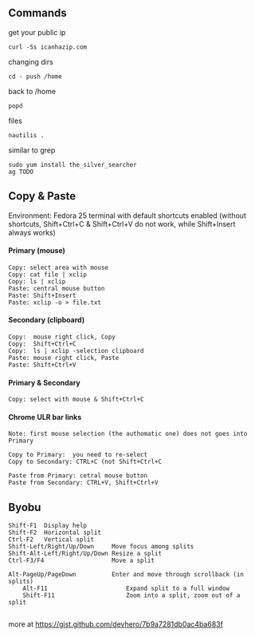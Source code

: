 ## Commands

get your public ip

`
curl -Ss icanhazip.com
`

changing dirs

`
cd -
push /home
`

back to /home

`
popd
`

files

`
nautilis .
`

similar to grep 

```
sudo yum install the_silver_searcher
ag TODO
```

## Copy & Paste 
Environment: Fedora 25 terminal with default shortcuts enabled
(without shortcuts, Shift+Ctrl+C & Shift+Ctrl+V do not work, while Shift+Insert always works)

#### Primary (mouse)

```
Copy: select area with mouse
Copy: cat file | xclip
Copy: ls | xclip
Paste: central mouse button
Paste: Shift+Insert
Paste: xclip -o > file.txt
```

#### Secondary (clipboard)

```
Copy:  mouse right click, Copy
Copy:  Shift+Ctrl+C
Copy:  ls | xclip -selection clipboard
Paste: mouse right click, Paste
Paste: Shift+Ctrl+V
```

#### Primary & Secondary

```
Copy: select with mouse & Shift+Ctrl+C
```

#### Chrome ULR bar links

```
Note: first mouse selection (the authomatic one) does not goes into Primary

Copy to Primary:  you need to re-select 
Copy to Secondary: CTRL+C (not Shift+Ctrl+C

Paste from Primary: cetral mouse button
Paste from Secondary: CTRL+V, Shift+Ctrl+V
```

## Byobu

```
Shift-F1  Display help
Shift-F2  Horizontal split
Ctrl-F2   Vertical split
Shift-Left/Right/Up/Down     Move focus among splits
Shift-Alt-Left/Right/Up/Down Resize a split
Ctrl-F3/F4                   Move a split

Alt-PageUp/PageDown          Enter and move through scrollback (in splits)
    Alt-F11                      Expand split to a full window
    Shift-F11                    Zoom into a split, zoom out of a split
    
```

more at https://gist.github.com/devhero/7b9a7281db0ac4ba683f

